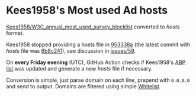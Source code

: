 # Kees1958's Most used Ad hosts

[Kees1958/W3C_annual_most_used_survey_blocklist](https://github.com/Kees1958/W3C_annual_most_used_survey_blocklist) converted to _hosts_ format.

Kees1958 stopped providing a hosts file in [953338a](https://github.com/Kees1958/W3C_annual_most_used_survey_blocklist/commit/953338a54ed8f405862fd7fcc91acb04c627aedd) (the latest commit with _hosts_ file was [6b8c241](https://github.com/Kees1958/W3C_annual_most_used_survey_blocklist/tree/6b8c2411f22dda68b0b41757aeda10e50717a802)), see discussion in [issues/59](https://github.com/Kees1958/W3C_annual_most_used_survey_blocklist/issues/59).

On **every Friday evening** (UTC), GitHub Action checks if Kees1958's [ABP list](https://github.com/Kees1958/W3C_annual_most_used_survey_blocklist/blob/master/EU_US%2Bmost_used_ad_and_tracking_networks.txt) was updated and generate a new _hosts_ file if necessary.

Conversion is simple, just parse domain on each line, prepend with `0.0.0.0` and send to output. Domains are filtered using simple [Whitelist](https://github.com/mikynov/kees1958-most-used-ad-hosts/blob/master/.github/scripts/abp2hosts.sh#L16).
